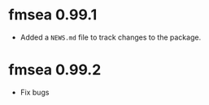 # fmsea 0.99.1

* Added a `NEWS.md` file to track changes to the package.

# fmsea 0.99.2

* Fix bugs

